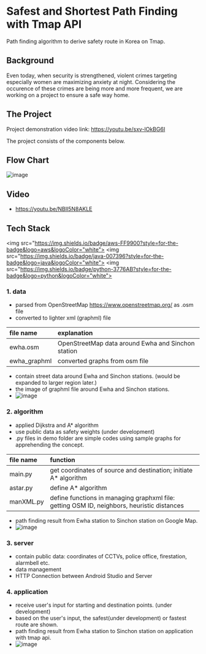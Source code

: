 # Safest and Shortest Path Finding with Tmap API
Path finding algorithm to derive safety route in Korea on Tmap.

## Background
Even today, when security is strengthened, violent crimes targeting especially women are maximizing anxiety at night. Considering the occurence of these crimes are being more and more frequent, we are working on a project to ensure a safe way home.

## The Project
Project demonstration video link: https://youtu.be/sxv-lOkBG6I

The project consists of the components below.

## Flow Chart
![image](https://user-images.githubusercontent.com/89958453/170620194-37fb6dcf-24d4-4e27-8b58-3aeb6cb7837e.png)

## Video
- https://youtu.be/NBlI5N8AKLE

## Tech Stack
<img src="https://img.shields.io/badge/aws-FF9900?style=for-the-badge&logo=aws&logoColor="white">
<img src="https://img.shields.io/badge/java-007396?style=for-the-badge&logo=java&logoColor="white">
<img src="https://img.shields.io/badge/python-3776AB?style=for-the-badge&logo=python&logoColor="white">
                                                                                                    

### 1. data
- parsed from OpenStreetMap https://www.openstreetmap.org/ as .osm file
- converted to lighter xml (graphml) file 
 
| file name | explanation | 
| :---      | :---      |
| ewha.osm   | OpenStreetMap data around Ewha and Sinchon station |
| ewha_graphml  | converted graphs from osm file |

- contain street data around Ewha and Sinchon stations. (would be expanded to larger region later.)
- the image of graphml file around Ewha and Sinchon stations.
- ![image](https://user-images.githubusercontent.com/58411517/145157397-e077234a-2635-4486-a9ab-0c9aa5c18c11.png)


### 2. algorithm
- applied Dijkstra and A* algorithm
- use public data as safety weights (under development)
- .py files in demo folder are simple codes using sample graphs for apprehending the concept.

| file name | function | 
| :---         | :---      |
| main.py   | get coordinates of source and destination; initiate A* algorithm |
| astar.py  | define A* algorithm |
| manXML.py  | define functions in managing graphxml file: getting OSM ID, neighbors, heuristic distances |

- path finding result from Ewha station to Sinchon station on Google Map.
- ![image](https://user-images.githubusercontent.com/58411517/145157293-97e49835-f434-44f5-95f8-5456dde0d458.png)


### 3. server
- contain public data: coordinates of CCTVs, police office, firestation, alarmbell etc.
- data management
- HTTP Connection between Android Studio and Server

### 4. application
- receive user's input for starting and destination points. (under development)
- based on the user's input, the safest(under development) or fastest route are shown.
- path finding result from Ewha station to Sinchon station on application with tmap api.
- ![image](https://user-images.githubusercontent.com/58411517/145157507-57fe3f39-5932-4a07-a2ec-5704efb7050f.png)

